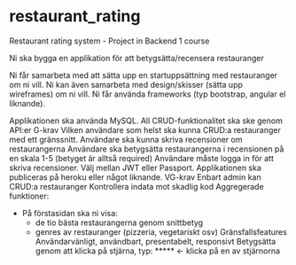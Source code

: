 # restaurant_rating
Restaurant rating system - Project in Backend 1 course

Ni ska bygga en applikation för att betygsätta/recensera restauranger

Ni får samarbeta med att sätta upp en startuppsättning med restauranger om ni vill. Ni kan även samarbeta med design/skisser (sätta upp wireframes) om ni vill. Ni får använda frameworks (typ bootstrap, angular el liknande).

Applikationen ska använda MySQL.
All CRUD-funktionalitet ska ske genom API:er
G-krav
Vilken användare som helst ska kunna CRUD:a restauranger med ett gränssnitt.
Användare ska kunna skriva recensioner om restaurangerna
Användare ska betygsätta restaurangerna i recensionen på en skala 1-5 (betyget är alltså required)
Användare måste logga in för att skriva recensioner. Välj mellan JWT eller Passport.
Applikationen ska publiceras på heroku eller något liknande.
VG-krav
Enbart admin kan CRUD:a restauranger
Kontrollera indata mot skadlig kod
Aggregerade funktioner:
- På förstasidan ska ni visa:
    - de tio bästa restaurangerna genom snittbetyg
    - genres av restauranger (pizzeria, vegetariskt osv)
Gränsfallsfeatures
Användarvänligt, användbart, presentabelt, responsivt
Betygsätta genom att klicka på stjärna, typ: ***** <- klicka på en av stjärnorna
